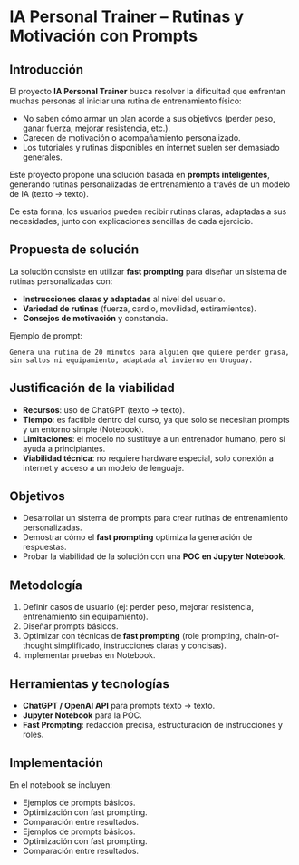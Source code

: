 # IA Personal Trainer – Rutinas y Motivación con Prompts

## Introducción
El proyecto **IA Personal Trainer** busca resolver la dificultad que enfrentan muchas personas al iniciar una rutina de entrenamiento físico: 
- No saben cómo armar un plan acorde a sus objetivos (perder peso, ganar fuerza, mejorar resistencia, etc.).
- Carecen de motivación o acompañamiento personalizado.
- Los tutoriales y rutinas disponibles en internet suelen ser demasiado generales.

Este proyecto propone una solución basada en **prompts inteligentes**, generando rutinas personalizadas de entrenamiento a través de un modelo de IA (texto → texto).  

De esta forma, los usuarios pueden recibir rutinas claras, adaptadas a sus necesidades, junto con explicaciones sencillas de cada ejercicio.

## Propuesta de solución
La solución consiste en utilizar **fast prompting** para diseñar un sistema de rutinas personalizadas con:
- **Instrucciones claras y adaptadas** al nivel del usuario.
- **Variedad de rutinas** (fuerza, cardio, movilidad, estiramientos).
- **Consejos de motivación** y constancia.  

Ejemplo de prompt:
```
Genera una rutina de 20 minutos para alguien que quiere perder grasa, sin saltos ni equipamiento, adaptada al invierno en Uruguay.
```

## Justificación de la viabilidad
- **Recursos**: uso de ChatGPT (texto → texto).  
- **Tiempo**: es factible dentro del curso, ya que solo se necesitan prompts y un entorno simple (Notebook).  
- **Limitaciones**: el modelo no sustituye a un entrenador humano, pero sí ayuda a principiantes.  
- **Viabilidad técnica**: no requiere hardware especial, solo conexión a internet y acceso a un modelo de lenguaje.  

## Objetivos
- Desarrollar un sistema de prompts para crear rutinas de entrenamiento personalizadas.  
- Demostrar cómo el **fast prompting** optimiza la generación de respuestas.  
- Probar la viabilidad de la solución con una **POC en Jupyter Notebook**.  

## Metodología
1. Definir casos de usuario (ej: perder peso, mejorar resistencia, entrenamiento sin equipamiento).  
2. Diseñar prompts básicos.  
3. Optimizar con técnicas de **fast prompting** (role prompting, chain-of-thought simplificado, instrucciones claras y concisas).  
4. Implementar pruebas en Notebook.  

## Herramientas y tecnologías
- **ChatGPT / OpenAI API** para prompts texto → texto.  
- **Jupyter Notebook** para la POC.  
- **Fast Prompting**: redacción precisa, estructuración de instrucciones y roles.  

## Implementación
En el notebook se incluyen:
- Ejemplos de prompts básicos.  
- Optimización con fast prompting.  
- Comparación entre resultados.
- Ejemplos de prompts básicos.  
- Optimización con fast prompting.  
- Comparación entre resultados.
